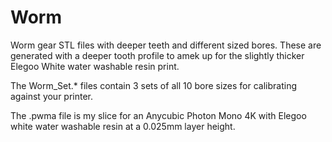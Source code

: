 # Worm
Worm gear STL files with deeper teeth and different sized bores.  These
are generated with a deeper tooth profile to amek up for the slightly
thicker Elegoo White water washable resin print.

The Worm_Set.* files contain 3 sets of all 10 bore sizes for calibrating
against your printer.

The .pwma file is my slice for an Anycubic Photon Mono 4K with Elegoo white
water washable resin at a 0.025mm layer height.
